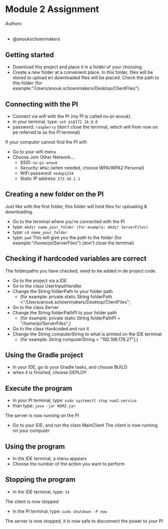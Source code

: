 # Module 2 Assignment

###### Authors

 - @anoukschoenmakers

## Getting started
- Download this project and place it in a folder of your choosing.
- Create a new folder at a convenient place. In this folder, files will be stored to upload en downloaded files will be placed. Check the path to this folder (for example:"/Users/anouk.schoenmakers/Desktop/ClientFiles").

## Connecting with the PI
- Connect via wifi with the PI (my PI is called nu-pi-anouk).
- In your terminal, type: `ssh pi@172.16.0.0`
- password: `raspberry`
(don't close the terminal, which will from now on pe referred to as the PI terminal)

If your computer cannot find the PI wifi:
- Go to your wifi menu
- Choose Join Other Network...
   - SSID: `nu-pi-anouk`
   - Security: `WPA2` (when needed, choose WPA/WPA2 Personal)
   - WiFi password: `nedap1234`
   - Static IP address: `172.16.1.1`
 
## Creating a new folder on the PI
Just like with the first folder, this folder will hold files for uploading & downloading.
- Go to the terminal where you're connected with the PI
- type: `mkdir name_your_folder (for example: mkdir ServerFiles)`
- type: `cd name_your_folder`
- type: `pwd`
This will give you the path to the folder (for example:"/home/pi/ServerFiles")
(don't close the terminal)

## Checking if hardcoded variables are correct
The folderpaths you have checked, need to be added in de project code.
- Go to the project via a IDE
- Go to the class UserInputHandler
- Change the String folderPath to your folder path 
   - (for example: private static String folderPath ="/Users/anouk.schoenmakers/Desktop/ClientFiles";
- Go to the class Server
- Change the String folderPathPI to your folder path 
   - (for example:  private static String folderPathPI = "/home/pi/ServerFiles";)
- Go to the class Hardcoded and run it
- Change the String computerString to what is printed on the IDE terminal 
   - (for example: String computerString = "192.168.178.27");)

## Using the Gradle project
- In your IDE, go to your Gradle tasks, and choose BUILD
- when it is finished, choose DEPLOY

## Execute the program
- In your PI terminal, type: `sudo systemctl stop num2.service`
- than type: `java -jar NUM2.jar`

The server is now running on the PI
- Go to your IDE, and run the class MainClient
The client is now running on your computer

## Using the program
- In the IDE terminal, a menu appears
- Choose the number of the action you want to perform

## Stopping the program
- In the IDE terminal, type: `14`

The client is now stopped
- In the PI terminal, type: `sudo shutdown -P now`

The server is now stopped, it is now safe to disconnect the power to your PI
